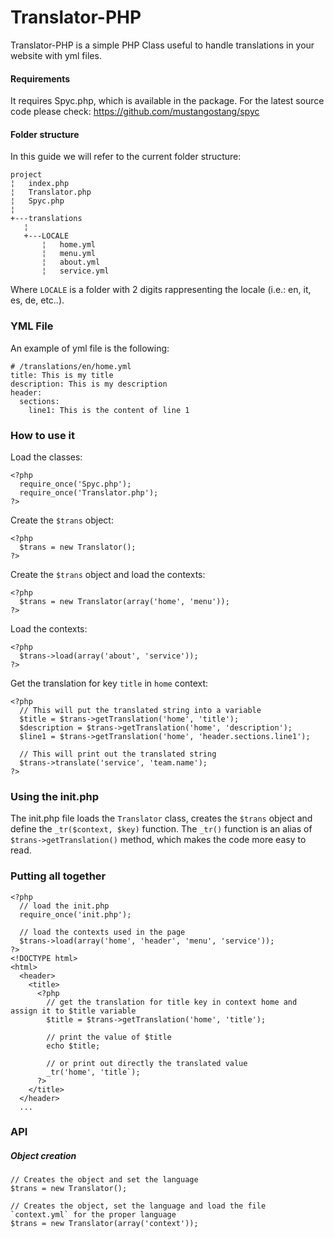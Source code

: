 # Translator-PHP
Translator-PHP is a simple PHP Class useful to handle translations in your website with yml files.

#### Requirements
It requires Spyc.php, which is available in the package. For the latest source code please check: https://github.com/mustangostang/spyc 

#### Folder structure
In this guide we will refer to the current folder structure:
 
 ```
project
¦   index.php
¦   Translator.php
¦   Spyc.php 
¦
+---translations
    ¦
    +---LOCALE
        ¦   home.yml
        ¦   menu.yml
        ¦   about.yml
        ¦   service.yml
 ```
 
Where `LOCALE` is a folder with 2 digits rappresenting the locale (i.e.: en, it, es, de, etc..).

### YML File
An example of yml file is the following:
```
# /translations/en/home.yml
title: This is my title
description: This is my description
header:
  sections:
    line1: This is the content of line 1
```

### How to use it
Load the classes:
```
<?php
  require_once('Spyc.php');
  require_once('Translator.php');
?> 
```

Create the `$trans` object:
```
<?php
  $trans = new Translator();
?>
```

Create the `$trans` object and load the contexts:
```
<?php
  $trans = new Translator(array('home', 'menu'));
?>
```

Load the contexts:
```
<?php
  $trans->load(array('about', 'service'));
?>
```

Get the translation for key `title` in `home` context:
```
<?php
  // This will put the translated string into a variable
  $title = $trans->getTranslation('home', 'title');
  $description = $trans->getTranslation('home', 'description');
  $line1 = $trans->getTranslation('home', 'header.sections.line1');
  
  // This will print out the translated string
  $trans->translate('service', 'team.name');
?>
```

### Using the init.php
The init.php file loads the `Translator` class, creates the `$trans` object and define the `_tr($context, $key)` function. The `_tr()` function is an alias of `$trans->getTranslation()` method, which makes the code more easy to read.

### Putting all together
```
<?php
  // load the init.php
  require_once('init.php');
 
  // load the contexts used in the page
  $trans->load(array('home', 'header', 'menu', 'service'));
?>
<!DOCTYPE html>
<html>
  <header>
    <title>
      <?php 
        // get the translation for title key in context home and assign it to $title variable
        $title = $trans->getTranslation('home', 'title');
        
        // print the value of $title
        echo $title;
        
        // or print out directly the translated value
        _tr('home', 'title`);
      ?>
    </title>
  </header>
  ...
```

### API

##### Object creation

```
// Creates the object and set the language
$trans = new Translator();

// Creates the object, set the language and load the file `context.yml` for the proper language
$trans = new Translator(array('context'));
```

